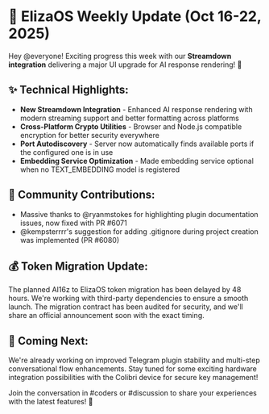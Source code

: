 # 🚀 ElizaOS Weekly Update (Oct 16-22, 2025)

Hey @everyone! Exciting progress this week with our **Streamdown integration** delivering a major UI upgrade for AI response rendering! 🎉

## ✨ Technical Highlights:
* **New Streamdown Integration** - Enhanced AI response rendering with modern streaming support and better formatting across platforms
* **Cross-Platform Crypto Utilities** - Browser and Node.js compatible encryption for better security everywhere
* **Port Autodiscovery** - Server now automatically finds available ports if the configured one is in use
* **Embedding Service Optimization** - Made embedding service optional when no TEXT_EMBEDDING model is registered

## 🤝 Community Contributions:
* Massive thanks to @ryanmstokes for highlighting plugin documentation issues, now fixed with PR #6071
* @kempsterrrr's suggestion for adding .gitignore during project creation was implemented (PR #6080)

## 💰 Token Migration Update:
The planned AI16z to ElizaOS token migration has been delayed by 48 hours. We're working with third-party dependencies to ensure a smooth launch. The migration contract has been audited for security, and we'll share an official announcement soon with the exact timing.

## 🔮 Coming Next:
We're already working on improved Telegram plugin stability and multi-step conversational flow enhancements. Stay tuned for some exciting hardware integration possibilities with the Colibri device for secure key management!

Join the conversation in #coders or #discussion to share your experiences with the latest features! 💬